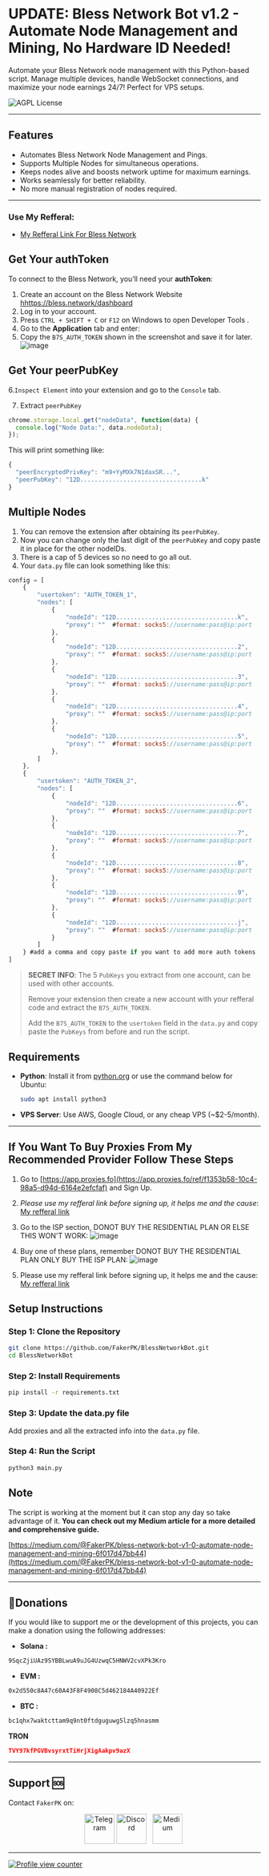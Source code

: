 # UPDATE: Bless Network Bot v1.2 - Automate Node Management and Mining, No Hardware ID Needed!
Automate your Bless Network node management with this Python-based script. Manage multiple devices, handle WebSocket connections, and maximize your node earnings 24/7! Perfect for VPS setups.

![AGPL License](https://img.shields.io/badge/License-AGPL%20v3-blue.svg)

---

## **Features**
* Automates Bless Network Node Management and Pings.
* Supports Multiple Nodes  for simultaneous operations.
* Keeps nodes alive and boosts network uptime for maximum earnings.
* Works seamlessly for better reliability.
* No more manual registration of nodes required.

---
### Use My Refferal:
- [My Refferal Link For Bless Network](https://bless.network/dashboard?ref=WBY5T8)
## **Get Your authToken**
To connect to the Bless Network, you’ll need your **authToken**:
1. Create an account on the Bless Network Website [hhttps://bless.network/dashboard](https://bless.network/dashboard?ref=WBY5T8)
2. Log in to your account.
3. Press `CTRL + SHIFT + C` or `F12` on Windows to open Developer Tools .
4. Go to the **Application** tab and enter:
5. Copy the ```B7S_AUTH_TOKEN``` shown in the screenshot and save it for later.
![image](https://github.com/user-attachments/assets/5808a866-b647-4afc-8d61-1a000ce301c1)


## **Get Your peerPubKey**
6.`Inspect Element` into your extension and go to the `Console` tab.

7. Extract ```peerPubKey``` 
  ```javascript
  chrome.storage.local.get("nodeData", function(data) {
    console.log("Node Data:", data.nodeData);
});
```
This will print something like:
```javascript
{
  "peerEncryptedPrivKey": "m9+YyMXk7N1daxSR...",
  "peerPubKey": "12D..................................k"
}
```

## **Multiple Nodes**
1. You can remove the extension after obtaining its ```peerPubKey```.
2. Now you can change only the last digit of the ```peerPubKey``` and copy paste it in place for the other nodeIDs.
3. There is a cap of 5 devices so no need to go all out.
4. Your `data.py` file can look something like this:
```javascript
config = [
    {
        "usertoken": "AUTH_TOKEN_1",
        "nodes": [
            {
                "nodeId": "12D..................................k",
                "proxy": ""  #format: socks5://username:pass@ip:port
            },
            {
                "nodeId": "12D..................................2",
                "proxy": ""  #format: socks5://username:pass@ip:port
            },
            {
                "nodeId": "12D..................................3",
                "proxy": ""  #format: socks5://username:pass@ip:port
            },
            {
                "nodeId": "12D..................................4",
                "proxy": ""  #format: socks5://username:pass@ip:port
            },
            {
                "nodeId": "12D..................................5",
                "proxy": ""  #format: socks5://username:pass@ip:port
            },
        ]
    },
    {
        "usertoken": "AUTH_TOKEN_2",
        "nodes": [
            {
                "nodeId": "12D..................................6",
                "proxy": ""  #format: socks5://username:pass@ip:port
            },
            {
                "nodeId": "12D..................................7",
                "proxy": ""  #format: socks5://username:pass@ip:port
            },
            {
                "nodeId": "12D..................................8",
                "proxy": ""  #format: socks5://username:pass@ip:port
            },
            {
                "nodeId": "12D..................................9",
                "proxy": ""  #format: socks5://username:pass@ip:port
            },
            {
                "nodeId": "12D..................................j",
                "proxy": ""  #format: socks5://username:pass@ip:port
            }
        ]
    } #add a comma and copy paste if you want to add more auth tokens
]
```
> **SECRET INFO**:
> The 5 `PubKeys` you extract from one account, can be used with other accounts.
> 
> Remove your extension then create a new account with your refferal code and extract the `B7S_AUTH_TOKEN`.
> 
> Add the `B7S_AUTH_TOKEN` to the `usertoken` field in the ``data.py`` and copy paste the ``PubKeys`` from before and run the script.

## **Requirements**
- **Python**: Install it from [python.org](https://www.python.org/downloads/) or use the command below for Ubuntu:
  ```bash
  sudo apt install python3
  ```
- **VPS Server**: Use AWS, Google Cloud, or any cheap VPS (~$2-5/month).

---
## **If You Want To Buy Proxies From My Recommended Provider Follow These Steps**
1. Go to [https://app.proxies.fo](https://app.proxies.fo/ref/f1353b58-10c4-98a5-d94d-6164e2efcfaf) and Sign Up.
2. *Please use my refferal link before signing up, it helps me and the cause*: [My refferal link](https://app.proxies.fo/ref/f1353b58-10c4-98a5-d94d-6164e2efcfaf)
3. Go to the ISP section, DONOT BUY THE RESIDENTIAL PLAN OR ELSE THIS WON'T WORK:
![image](https://github.com/user-attachments/assets/1337a21b-7a3c-4e18-9335-45a541c29d99)

4. Buy one of these plans, remember DONOT BUY THE RESIDENTIAL PLAN ONLY BUY THE ISP PLAN:
 ![image](https://github.com/user-attachments/assets/a4d94623-025a-459f-85d8-771975e7a503)
5. Please use my refferal link before signing up, it helps me and the cause: [My refferal link](https://app.proxies.fo/ref/f1353b58-10c4-98a5-d94d-6164e2efcfaf)


## **Setup Instructions**
### Step 1: Clone the Repository
```bash
git clone https://github.com/FakerPK/BlessNetworkBot.git
cd BlessNetworkBot
```

### Step 2: Install Requirements
```bash
pip install -r requirements.txt
```

### Step 3: Update the data.py file
Add proxies and all the extracted info into the `data.py` file.

### Step 4: Run the Script
```bash
python3 main.py
```


## **Note**
The script is working at the moment but it can stop any day so take advantage of it.
**You can check out my Medium article for a more detailed and comprehensive guide.**

[https://medium.com/@FakerPK/bless-network-bot-v1-0-automate-node-management-and-mining-6f017d47bb44](https://medium.com/@FakerPK/bless-network-bot-v1-0-automate-node-management-and-mining-6f017d47bb44)

---
##  **💸Donations**
If you would like to support me or the development of this projects, you can make a donation using the following addresses:
- **Solana :**
```bash
9SqcZjiUAz9SYBBLwuA9uJG4UzwqC5HNWV2cvXPk3Kro
```
- **EVM :**
```bash
0x2d550c8A47c60A43F8F4908C5d462184A40922Ef
```
- **BTC :**
```bash
bc1qhx7waktcttam9q9nt0ftdguguwg5lzq5hnasmm
```
 **TRON**
```json
TVY97kfPGVBvsyrxtTiHrjXigAakpv9azX
```
----
## Support 🆘  
Contact `FakerPK` on:  
<p align="center">
  <a href="https://t.me/+rurxli5cagplMjM8"><img width="60px" alt="Telegram" src="https://img.icons8.com/fluency/96/0088CC/telegram-app.png"/></a>
  <a href="https://discord.gg/mjzgatMCk8"><img width="60px" alt="Discord" src="https://img.icons8.com/fluency/96/FFA500/discord-logo.png"/></a> &#8287;
  <a href="https://medium.com/@FakerPK"><img width="60px" src="https://img.icons8.com/ios-filled/96/F0F0EC/medium-monogram.png" alt="Medium"></a>&#8287;
</p>

----
<a href="https://github.com/FakerPK/" target="_blank">
  <img src="https://komarev.com/ghpvc/?username=FakerPK&style=pixel&color=orange&label=PEOPLE+WHO+VIEWED+MY+PROFILE:" alt="Profile view counter"></a>
  
